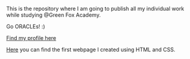 This is the repository where I am going to publish all my individual work while studying @Green Fox Academy.

Go ORACLEs! :)

[Find my profile here](https://github.com/dzsofa)

[Here](https://dzsofa.github.io/) you can find the first webpage I created using HTML and CSS.

